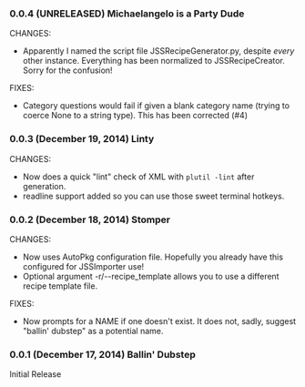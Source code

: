 ### 0.0.4 (UNRELEASED) Michaelangelo is a Party Dude

CHANGES:

- Apparently I named the script file JSSRecipeGenerator.py, despite *every* other instance. Everything has been normalized to JSSRecipeCreator. Sorry for the confusion!

FIXES:

- Category questions would fail if given a blank category name (trying to coerce None to a string type). This has been corrected (#4)

### 0.0.3 (December 19, 2014) Linty

CHANGES:

- Now does a quick "lint" check of XML with ```plutil -lint``` after generation.
- readline support added so you can use those sweet terminal hotkeys.

### 0.0.2 (December 18, 2014) Stomper

CHANGES:
- Now uses AutoPkg configuration file. Hopefully you already have this configured for JSSImporter use!
- Optional argument -r/--recipe_template allows you to use a different recipe template file.

FIXES:
- Now prompts for a NAME if one doesn't exist. It does not, sadly, suggest "ballin' dubstep" as a potential name. 

### 0.0.1 (December 17, 2014) Ballin' Dubstep

Initial Release
